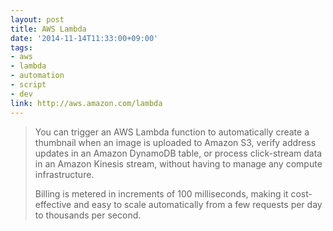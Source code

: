 ```yaml
---
layout: post
title: AWS Lambda
date: '2014-11-14T11:33:00+09:00'
tags:
- aws
- lambda
- automation
- script
- dev
link: http://aws.amazon.com/lambda
---
```

<blockquote>
  <p>You can trigger an AWS Lambda function to automatically create a thumbnail when an image is uploaded to Amazon S3, verify address updates in an Amazon DynamoDB table, or process click-stream data in an Amazon Kinesis stream, without having to manage any compute infrastructure.</p>
  
  <p>Billing is metered in increments of 100 milliseconds, making it cost-effective and easy to scale automatically from a few requests per day to thousands per second.</p>
</blockquote>
